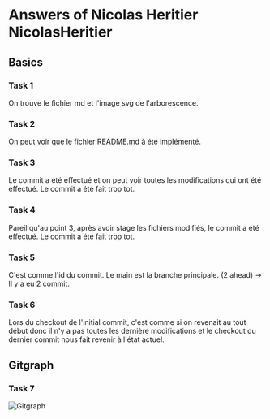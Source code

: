 # Answers of Nicolas Heritier NicolasHeritier

## Basics
### Task 1
On trouve le fichier md et l'image svg de l'arborescence.

### Task 2
On peut voir que le fichier README.md à été implémenté.

### Task 3
Le commit a été effectué et on peut voir toutes les modifications qui ont été effectué.
Le commit a été fait trop tot.

### Task 4
Pareil qu'au point 3, après avoir stage les fichiers modifiés, le commit a été effectué. 
Le commit a été fait trop tot.

### Task 5
C'est comme l'id du commit.
Le main est la branche principale.
(2 ahead) -> Il y a eu 2 commit.

### Task 6
Lors du checkout de l'initial commit, c'est comme si on revenait au tout début donc il n'y a pas toutes les dernière modifications et le checkout du dernier commit nous fait revenir à l'état actuel.

## Gitgraph

### Task 7

![Gitgraph](img/gitgraph.svg)